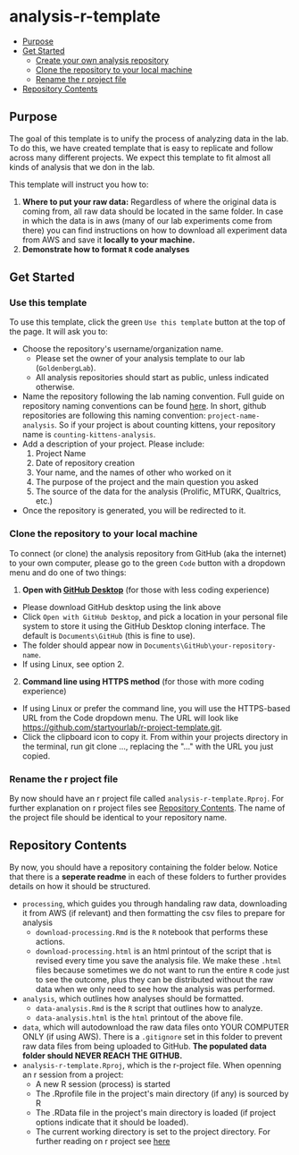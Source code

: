 # analysis-r-template

<!-- toc -->
- [Purpose](#purpose)
- [Get Started](#get-started)
    - [Create your own analysis repository](#create-your-analysis-repository-folder)
    - [Clone the repository to your local machine](#clone-the-repository-to-your-local-machine)
    - [Rename the r project file](#rename-the-r-project-file)
- [Repository Contents](#repository-contents)

<!-- tocstop -->

## Purpose

The goal of this template is to unify the process of analyzing data in the lab. To do this, we have created template that is easy to replicate and follow across many different projects. We expect this template to fit almost all kinds of analysis that we don in the lab.

This template will instruct you how to:

1. **Where to put your raw data:** Regardless of where the original data is coming from, all raw data should be located in the same folder. In case in which the data is in aws (many of our lab experiments come from there) you can find instructions on how to download all experiment data from AWS and save it **locally to your machine.**  
2. **Demonstrate how to format `R` code analyses**

## Get Started

### Use this template

To use this template, click the green `Use this template` button at the top of the page. It will ask you to:

- Choose the repository's username/organization name.
    - Please set the owner of your analysis template to our lab (`GoldenbergLab`).
    - All analysis repositories should start as public, unless indicated otherwise.
- Name the repository following the lab naming convention. Full guide on repository naming conventions can be found [here](https://github.com/GoldenbergLab/naming-conventions#repository-names). In short, github repositories are following this naming convention: `project-name-analysis`. So if your project is about counting kittens, your repository name is `counting-kittens-analysis`.
- Add a description of your project. Please include:
    1. Project Name
    2. Date of repository creation
    3. Your name, and the names of other who worked on it
    4. The purpose of the project and the main question you asked
    5. The source of the data for the analysis (Prolific, MTURK, Qualtrics, etc.)
- Once the repository is generated, you will be redirected to it.

### Clone the repository to your local machine

To connect (or clone) the analysis repository from GitHub (aka the internet) to your own computer, please go to the green `Code` button with a dropdown menu and do one of two things:

1. **Open with [GitHub Desktop](https://desktop.github.com/)** (for those with less coding experience)

- Please download GitHub desktop using the link above
- Click `Open with GitHub Desktop`, and pick a location in your personal file system to store it using the GitHub Desktop cloning interface. The default is `Documents\GitHub` (this is fine to use).
- The folder should appear now in `Documents\GitHub\your-repository-name`.
- If using Linux, see option 2.

2. **Command line using HTTPS method** (for those with more coding experience)

- If using Linux or prefer the command line, you will use the HTTPS-based URL from the Code dropdown menu. The URL will look like https://github.com/startyourlab/r-project-template.git.
- Click the clipboard icon to copy it. From within your projects directory in the terminal, run git clone ..., replacing the "..." with the URL you just copied.

### Rename the r project file
By now should have an r project file called `analysis-r-template.Rproj`. For further explanation on r project files see [Repository Contents](#repository-contents). The name of the project file should be identical to your repository name.

## Repository Contents
By now, you should have a repository containing the folder below. Notice that there is a **seperate readme** in each of these folders to further provides details on how it should be structured.

- `processing`, which guides you through handaling raw data, downloading it from AWS (if relevant) and then formatting the csv files to prepare for analysis
	- `download-processing.Rmd` is the `R` notebook that performs these actions.
	- `download-processing.html` is an html printout of the script that is revised every time you save the analysis file. We make these `.html` files because sometimes we do not want to run the entire `R` code just to see the outcome, plus they can be distributed without the raw data when we only need to see how the analysis was performed.
- `analysis`, which outlines how analyses should be formatted.
	- `data-analysis.Rmd` is the `R` script that outlines how to analyze.
	- `data-analysis.html` is the `html` printout of the above file.
- `data`, which will autodownload the raw data files onto YOUR COMPUTER ONLY (if using AWS). There is a `.gitignore` set in this folder to prevent raw data files from being uploaded to GitHub. **The populated data folder should NEVER REACH THE GITHUB.**
- `analysis-r-template.Rproj`, which is the r-project file. When openning an r session from a project:
  - A new R session (process) is started
  - The .Rprofile file in the project's main directory (if any) is sourced by R
  - The .RData file in the project's main directory is loaded (if project options indicate that it should be loaded).
  - The current working directory is set to the project directory.
  For further reading on r project see [here](https://support.rstudio.com/hc/en-us/articles/200526207-Using-Projects)
